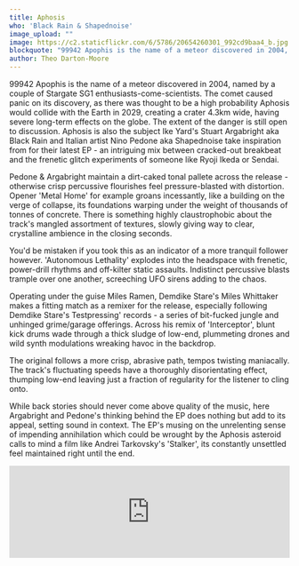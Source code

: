 ```yaml
---
title: Aphosis
who: 'Black Rain & Shapednoise'
image_upload: ""
image: https://c2.staticflickr.com/6/5786/20654260301_992cd9baa4_b.jpg
blockquote: "99942 Apophis is the name of a meteor discovered in 2004, named by a couple of Stargate SG1 enthusiasts-come-scientists. The comet caused panic on its discovery, as it was found there was a high probability Aphosis would collide with the Earth in 2029, creating a crater 4.3km wide, having severe long-term effects across the globe. Aphosis is also the subject Ike Yard's Stuart Argabright aka Black Rain and Italian artist Nino Pedone aka Shapednoise take inspiration from for their latest EP - an intriguing mix between cracked-out breakbeat and the frenetic glitch experiments of someone like Ryoji Ikeda or Sendai. "
author: Theo Darton-Moore
---
```

99942 Apophis is the name of a meteor discovered in 2004, named by a couple of Stargate SG1 enthusiasts-come-scientists. The comet caused panic on its discovery, as there was thought to be a high probability Aphosis would collide with the Earth in 2029, creating a crater 4.3km wide, having severe long-term effects on the globe. The extent of the danger is still open to discussion. Aphosis is also the subject Ike Yard's Stuart Argabright aka Black Rain and Italian artist Nino Pedone aka Shapednoise take inspiration from for their latest EP - an intriguing mix between cracked-out breakbeat and the frenetic glitch experiments of someone like Ryoji Ikeda or Sendai. 

Pedone & Argabright maintain a dirt-caked tonal pallete across the release - otherwise crisp percussive flourishes feel pressure-blasted with distortion. Opener 'Metal Home' for example groans incessantly, like a building on the verge of collapse, its foundations warping under the weight of thousands of tonnes of concrete. There is something highly claustrophobic about the track's mangled assortment of textures, slowly giving way to clear, crystalline ambience in the closing seconds. 

You'd be mistaken if you took this as an indicator of  a more tranquil follower however. 'Autonomous Lethality' explodes into the headspace with frenetic, power-drill rhythms and off-kilter static assaults. Indistinct percussive blasts trample over one another, screeching UFO sirens adding to the chaos. 

Operating under the guise Miles Ramen, Demdike Stare's Miles Whittaker makes a fitting match as a remixer for the release, especially following Demdike Stare's Testpressing' records - a series of bit-fucked jungle and unhinged grime/garage offerings. Across his remix of 'Interceptor', blunt kick drums wade through a thick sludge of low-end, plummeting drones and wild synth modulations wreaking havoc in the backdrop.

The original follows a more crisp, abrasive path, tempos twisting maniacally. The track's fluctuating speeds have a thoroughly disorientating effect, thumping low-end leaving just a fraction of regularity for the listener to cling onto.

While back stories should never come above quality of the music, here Argabright and Pedone's thinking behind the EP does nothing but add to its appeal, setting sound in context. The EP's musing on the unrelenting sense of impending annihilation which could be wrought by the Aphosis asteroid calls to mind a film like Andrei Tarkovsky's 'Stalker', its constantly unsettled feel maintained right until the end.

<iframe width="100%" height="166" scrolling="no" frameborder="no" src="https://w.soundcloud.com/player/?url=https%3A//api.soundcloud.com/tracks/218946729&color=ff5500&auto_play=false&hide_related=false&show_comments=true&show_user=true&show_reposts=false"></iframe>